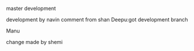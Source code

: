 master
development

development by navin
comment from shan
Deepu:got development branch

Manu

change made by shemi